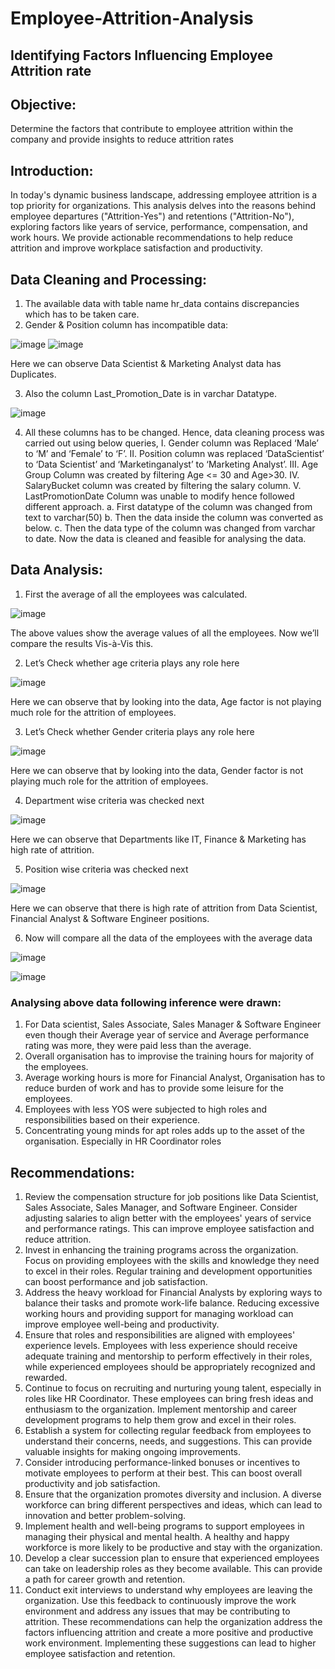 # Employee-Attrition-Analysis
## Identifying Factors Influencing Employee Attrition rate
## Objective: 
Determine the factors that contribute to employee attrition within the company and provide insights to reduce attrition rates
## Introduction:
In today's dynamic business landscape, addressing employee attrition is a top priority for organizations. This analysis delves into the reasons behind employee departures ("Attrition-Yes") and retentions ("Attrition-No"), exploring factors like years of service, performance, compensation, and work hours. We provide actionable recommendations to help reduce attrition and improve workplace satisfaction and productivity. 
## Data Cleaning and Processing:
1.	The available data with table name hr_data contains discrepancies which has to be taken care.
2.	Gender & Position column has incompatible data:

![image](https://github.com/kaushiknd/Employee-Attrition-Analysis/assets/115521614/a4ec656c-1da7-4390-8c8d-4f1775983477)
![image](https://github.com/kaushiknd/Employee-Attrition-Analysis/assets/115521614/739173eb-1b1d-46ec-b684-90397a430e52)

Here we can observe Data Scientist & Marketing Analyst data has Duplicates.

3.	Also the column Last_Promotion_Date is in varchar Datatype. 

![image](https://github.com/kaushiknd/Employee-Attrition-Analysis/assets/115521614/55ac0bef-a6ae-4068-a5fe-9969b9c441f4)

4.	All these columns has to be changed. Hence, data cleaning process was carried out using below queries,
I.	Gender column was Replaced ‘Male’ to ‘M’ and ‘Female’ to ‘F’.
II.	Position column was replaced ‘DataScientist’ to ‘Data Scientist’ and ‘Marketinganalyst’ to ‘Marketing Analyst’.
III.	Age Group Column was created by filtering Age <= 30 and Age>30.
IV.	SalaryBucket column was created by filtering the salary column.
V.	LastPromotionDate Column was unable to modify hence followed different approach.
a.	First datatype of the column was changed from text to varchar(50)
b.	Then the data inside the column was converted as below.
c.	Then the data type of the column was changed from varchar to date.
Now the data is cleaned and feasible for analysing the data.

## Data Analysis: 
1.	First the average of all the employees was calculated.

 ![image](https://github.com/kaushiknd/Employee-Attrition-Analysis/assets/115521614/35a35aa0-2243-4054-9007-0588cfe351f0)

The above values show the average values of all the employees.  Now we’ll compare the results Vis-à-Vis this.

2.	Let’s Check whether age criteria plays any role here

 ![image](https://github.com/kaushiknd/Employee-Attrition-Analysis/assets/115521614/e309b3d6-9ce0-4b13-93f9-1951fd911ee1)

Here we can observe that by looking into the data, Age factor is not playing much role for the attrition of employees.

3.	Let’s Check whether Gender criteria plays any role here

 ![image](https://github.com/kaushiknd/Employee-Attrition-Analysis/assets/115521614/3647a475-89f5-4807-b0df-6a2ba04f207a)

Here we can observe that by looking into the data, Gender factor is not playing much role for the attrition of employees.

4.	Department wise criteria was checked next

 ![image](https://github.com/kaushiknd/Employee-Attrition-Analysis/assets/115521614/72e3f841-015c-49fc-9c1a-70d430fce82e)

Here we can observe that Departments like IT, Finance & Marketing has high rate of attrition.

5.	Position wise criteria was checked next

 ![image](https://github.com/kaushiknd/Employee-Attrition-Analysis/assets/115521614/9361a609-6e72-4e49-b66c-e7baa5a25259)

Here we can observe that there is high rate of attrition from Data Scientist, Financial Analyst & Software Engineer positions.

6.	Now will compare all the data of the employees with the average data

![image](https://github.com/kaushiknd/Employee-Attrition-Analysis/assets/115521614/e8e8a30b-c989-428e-b00b-626ad61a25cb)

![image](https://github.com/kaushiknd/Employee-Attrition-Analysis/assets/115521614/1044368a-290a-47c6-81a3-87f6efce9c19)


### Analysing above data following inference were drawn:
1. For Data scientist, Sales Associate, Sales Manager & Software Engineer even though their Average year of service and Average performance rating was more, they were paid less than the average.
2. Overall organisation has to improvise the training hours for majority of the employees.
3. Average working hours is more for Financial Analyst, Organisation has to reduce burden of work and has to provide some leisure for the employees.
4. Employees with less YOS were subjected to high roles and responsibilities based on their experience. 
5. Concentrating young minds for apt roles adds up to the asset of the organisation. Especially in HR Coordinator roles

## Recommendations: 
1.	Review the compensation structure for job positions like Data Scientist, Sales Associate, Sales Manager, and Software Engineer. Consider adjusting salaries to align better with the employees' years of service and performance ratings. This can improve employee satisfaction and reduce attrition.
2.	Invest in enhancing the training programs across the organization. Focus on providing employees with the skills and knowledge they need to excel in their roles. Regular training and development opportunities can boost performance and job satisfaction.
3.	Address the heavy workload for Financial Analysts by exploring ways to balance their tasks and promote work-life balance. Reducing excessive working hours and providing support for managing workload can improve employee well-being and productivity.
4.	Ensure that roles and responsibilities are aligned with employees' experience levels. Employees with less experience should receive adequate training and mentorship to perform effectively in their roles, while experienced employees should be appropriately recognized and rewarded.
5.	Continue to focus on recruiting and nurturing young talent, especially in roles like HR Coordinator. These employees can bring fresh ideas and enthusiasm to the organization. Implement mentorship and career development programs to help them grow and excel in their roles.
6.	Establish a system for collecting regular feedback from employees to understand their concerns, needs, and suggestions. This can provide valuable insights for making ongoing improvements.
7.	Consider introducing performance-linked bonuses or incentives to motivate employees to perform at their best. This can boost overall productivity and job satisfaction.
8.	Ensure that the organization promotes diversity and inclusion. A diverse workforce can bring different perspectives and ideas, which can lead to innovation and better problem-solving.
9.	Implement health and well-being programs to support employees in managing their physical and mental health. A healthy and happy workforce is more likely to be productive and stay with the organization.
10.	Develop a clear succession plan to ensure that experienced employees can take on leadership roles as they become available. This can provide a path for career growth and retention.
11.	Conduct exit interviews to understand why employees are leaving the organization. Use this feedback to continuously improve the work environment and address any issues that may be contributing to attrition.
These recommendations can help the organization address the factors influencing attrition and create a more positive and productive work environment. Implementing these suggestions can lead to higher employee satisfaction and retention.

